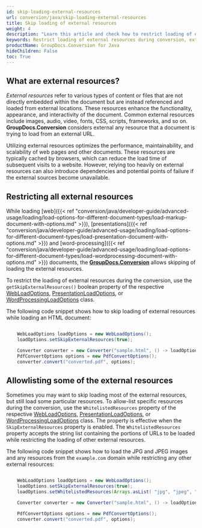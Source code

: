 ```yaml
---
id: skip-loading-external-resources
url: conversion/java/skip-loading-external-resources
title: Skip loading of external resources
weight: 4
description: "Learn this article and check how to restrict loading of external resources during conversion"
keywords: Restrict loading of external resources during conversion, external resources, Skip loading of external resources during conversion, Loading external resources
productName: GroupDocs.Conversion for Java
hideChildren: False
toc: True
---
```

## What are external resources?
*External resources* refer to various types of content or files that are not directly embedded within the document but are instead referenced and loaded from external locations. These resources enhance the functionality, appearance, and interactivity of the document. Common external resources include images, audio, video, fonts, CSS, scripts, frameworks, and so on. **GroupDocs.Conversion** considers external any resource that a document is trying to load from an external URL.

Utilizing external resources optimizes the performance, maintainability, and scalability of web pages and other documents. These resources are typically cached by browsers, which can reduce the load time of subsequent visits to a website. However, relying too heavily on external resources can also introduce dependencies and potential points of failure if the external sources become unavailable.

## Restricting all external resources
While loading [web]({{< ref "conversion/java/developer-guide/advanced-usage/loading/load-options-for-different-document-types/load-markup-document-with-options.md" >}}), [presentations]({{< ref "conversion/java/developer-guide/advanced-usage/loading/load-options-for-different-document-types/load-presentation-document-with-options.md" >}}) and [word-processing]({{< ref "conversion/java/developer-guide/advanced-usage/loading/load-options-for-different-document-types/load-wordprocessing-document-with-options.md" >}}) documents, the [**GroupDocs.Conversion**](https://products.groupdocs.com/conversion/java) allows skipping of loading the external resources.

To restrict the loading of external resources during the conversion, use the `getSkipExternalResources()` boolean property of the respective [WebLoadOptions](https://reference.groupdocs.com/conversion/java/com.groupdocs.conversion.options.load/webloadoptions/), [PresentationLoadOptions](https://reference.groupdocs.com/conversion/java/com.groupdocs.conversion.options.load/presentationloadoptions/), or [WordProcessingLoadOptions](https://reference.groupdocs.com/conversion/java/com.groupdocs.conversion.options.load/wordprocessingloadoptions/) class.

The following code snippet shows how to skip loading of external resources while loading an HTML document:

```java

    WebLoadOptions loadOptions = new WebLoadOptions();
    loadOptions.setSkipExternalResources(true);

    Converter converter = new Converter("sample.html", () -> loadOptions);
    PdfConvertOptions options = new PdfConvertOptions();
    converter.convert("converted.pdf", options);

```

## Allowlisting some of the external resources
Sometimes you may want to skip loading most of the external resources, but still load some particular resources.
To allow-list specific resources during the conversion, use the `WhitelistedResources` property of the respective [WebLoadOptions](https://reference.groupdocs.com/conversion/java/com.groupdocs.conversion.options.load/webloadoptions/), [PresentationLoadOptions](https://reference.groupdocs.com/conversion/java/com.groupdocs.conversion.options.load/presentationloadoptions/), or [WordProcessingLoadOptions](https://reference.groupdocs.com/conversion/java/com.groupdocs.conversion.options.load/wordprocessingloadoptions/) class. The property is effective when the `SkipExternalResources` property is enabled. The `WhitelistedResources` property accepts the string list containing the portions of URLs to be loaded while restricting the loading of other external resources. 

The following code snippet shows how to load the JPG and JPEG images and any resources from the `example.com` domain while restricting any other external resources:

```java

    WebLoadOptions loadOptions = new WebLoadOptions();
    loadOptions.setSkipExternalResources(true);
    loadOptions.setWhitelistedResources(Arrays.asList( "jpg", "jpeg", "example.com" ));

    Converter converter = new Converter("sample.html", () -> loadOptions);

    PdfConvertOptions options = new PdfConvertOptions();
    converter.convert("converted.pdf", options);

```